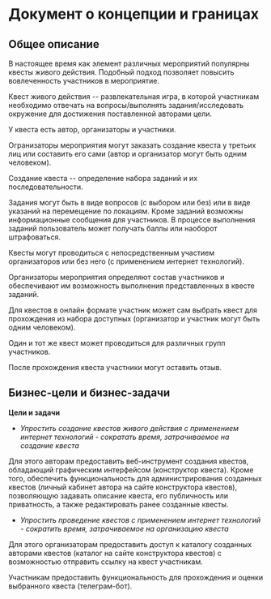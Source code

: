 # Документ о концепции и границах

## Общее описание
В настоящее время как элемент различных мероприятий популярны квесты живого действия. Подобный подход позволяет повысить вовлеченность участников в мероприятие.

Квест живого действия -- развлекательная игра, в которой участникам необходимо отвечать на вопросы/выполнять задания/исследовать окружение для достижения поставленной авторами цели.

У квеста есть автор, организаторы и участники.

Огранизаторы мероприятия могут заказать создание квеста у третьих лиц или составить его сами (автор и организатор могут быть одним человеком).

Создание квеста -- определение набора заданий и их последовательности.

Задания могут быть в виде вопросов (с выбором или без) или в виде указаний на перемещение по локациям. Кроме заданий возможны информационные сообщения для участников. В процессе выполнения заданий пользователь может получать баллы или наоборот штрафоваться.

Квесты могут проводиться с непосредственным участием организаторов или без него (с применением интернет технологий).

Организаторы мероприятия определяют состав участников и обеспечивают им возможность выполнения представленных в квесте заданий.

Для квестов в онлайн формате участник может сам выбрать квест для прохождения из набора доступных (организатор и участник могут быть одним человеком). 

Один и тот же квест может проводиться для различных групп участников.

После прохождения квеста участники могут оставить отзыв.

## Бизнес-цели и бизнес-задачи

**Цели и задачи**

- *Упростить создание квестов живого действия с применением интернет технологий - сократать время, затрачиваемое на создание квеста*

Для этого авторам предоставить веб-инструмент создания квестов, обладающий графическим интерфейсом (конструктор квеста). Кроме того, обеспечить функциональность для администрирования созданных квестов (личный кабинет автора на сайте конструктора квестов), позволяющую задавать описание квеста, его публичность или приватность, а также редактировать ранее созданные квесты. 

- *Упростить проведение квестов с применением интернет технологий - сократить время, затрачиваемое на организацию квеста*

Для этого организаторам предоставить доступ к каталогу созданных авторами квестов (каталог на сайте конструктора квестов) с возможностью отправить ссылку на квест участникам.

Участникам предоставить функциональность для прохождения и оценки выбранного квеста (телеграм-бот).

